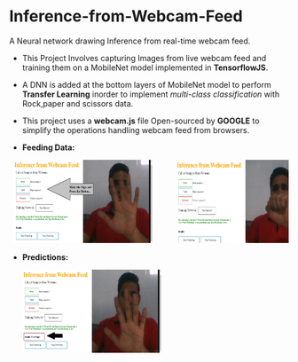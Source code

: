 # Inference-from-Webcam-Feed
A Neural network drawing Inference from real-time webcam feed. 

- This Project Involves capturing Images from live webcam feed and training them on a MobileNet model implemented in __TensorflowJS__.
- A DNN is added at the bottom layers of MobileNet model to perform __Transfer Learning__ inorder to implement _multi-class classification_ with Rock,paper and scissors data. 
- This project uses a __webcam.js__ file Open-sourced by __GOOGLE__ to simplify the operations handling webcam feed from browsers.

- __Feeding Data:__
<pre>
 <img src = "https://raw.githubusercontent.com/Hardly-Human/Inference-from-Webcam-Feed/master/paper.png" width = "250" height= "150">     <img src = "https://raw.githubusercontent.com/Hardly-Human/Inference-from-Webcam-Feed/master/rock.png" width = "250" height= "150">     <img src = "https://raw.githubusercontent.com/Hardly-Human/Inference-from-Webcam-Feed/master/scissors.png" width = "250" height= "150">
</pre>

- __Predictions:__

  <img src = "https://raw.githubusercontent.com/Hardly-Human/Inference-from-Webcam-Feed/master/prediction.png" width = "250" height= "150">
